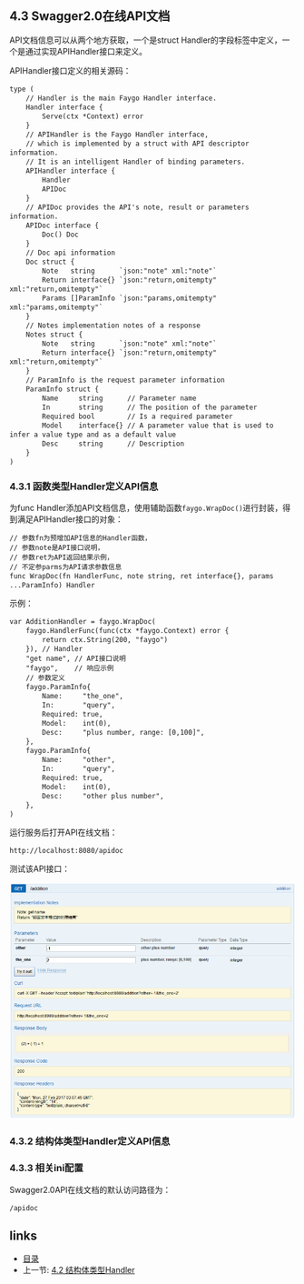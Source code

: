 ## 4.3 Swagger2.0在线API文档

API文档信息可以从两个地方获取，一个是struct Handler的字段标签中定义，一个是通过实现APIHandler接口来定义。

APIHandler接口定义的相关源码：

```
type (
	// Handler is the main Faygo Handler interface.
	Handler interface {
		Serve(ctx *Context) error
	}
	// APIHandler is the Faygo Handler interface,
	// which is implemented by a struct with API descriptor information.
	// It is an intelligent Handler of binding parameters.
	APIHandler interface {
		Handler
		APIDoc
	}
	// APIDoc provides the API's note, result or parameters information.
	APIDoc interface {
		Doc() Doc
	}
	// Doc api information
	Doc struct {
		Note   string      `json:"note" xml:"note"`
		Return interface{} `json:"return,omitempty" xml:"return,omitempty"`
		Params []ParamInfo `json:"params,omitempty" xml:"params,omitempty"`
	}
	// Notes implementation notes of a response
	Notes struct {
		Note   string      `json:"note" xml:"note"`
		Return interface{} `json:"return,omitempty" xml:"return,omitempty"`
	}
	// ParamInfo is the request parameter information
	ParamInfo struct {
		Name     string      // Parameter name
		In       string      // The position of the parameter
		Required bool        // Is a required parameter
		Model    interface{} // A parameter value that is used to infer a value type and as a default value
		Desc     string      // Description
	}
)
```

### 4.3.1 函数类型Handler定义API信息

为func Handler添加API文档信息，使用辅助函数`faygo.WrapDoc()`进行封装，得到满足APIHandler接口的对象：

```
// 参数fn为预增加API信息的Handler函数，
// 参数note是API接口说明，
// 参数ret为API返回结果示例，
// 不定参parms为API请求参数信息
func WrapDoc(fn HandlerFunc, note string, ret interface{}, params ...ParamInfo) Handler
```

示例：

```
var AdditionHandler = faygo.WrapDoc(
	faygo.HandlerFunc(func(ctx *faygo.Context) error {
		return ctx.String(200, "faygo")
	}), // Handler
	"get name", // API接口说明
	"faygo",    // 响应示例
	// 参数定义
	faygo.ParamInfo{
		Name:     "the_one",
		In:       "query",
		Required: true,
		Model:    int(0),
		Desc:     "plus number, range: [0,100]",
	},
	faygo.ParamInfo{
		Name:     "other",
		In:       "query",
		Required: true,
		Model:    int(0),
		Desc:     "other plus number",
	},
)
```

运行服务后打开API在线文档：
```
http://localhost:8080/apidoc
```

测试该API接口：

![apidoc func addition](<../images/20170227104534.png>)

### 4.3.2 结构体类型Handler定义API信息

### 4.3.3 相关ini配置

Swagger2.0API在线文档的默认访问路径为：
```
/apidoc
```

## links

* [目录](<../README_ZH.md>)
* 上一节: [4.2 结构体类型Handler](<04.02.md>)

